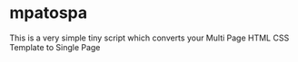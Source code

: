 # mpatospa
This is a very simple tiny script which converts your Multi Page HTML CSS Template to Single Page
